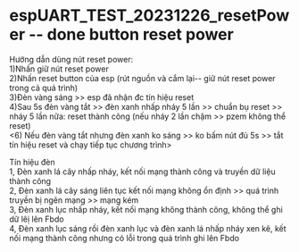 # espUART_TEST_20231226_resetPower -- done button reset power
Hướng dẫn dùng nút reset power:  
1)Nhấn giữ nút reset power  
2)Nhấn reset button của esp (rút nguồn và cắm lại-- giữ nút reset power trong cả quá trình)  
3)Đèn vàng sáng >> esp đã nhận đc tín hiệu reset  
4)Sau 5s đèn vàng tắt >> đèn xanh nhấp nháy 5 lần >> chuẩn bụ reset >> nháy 5 lần nữa: reset thành công (nếu nháy 2 lần chậm >> pzem không thể reset)  
<6) Nếu đèn vàng tắt nhưng đèn xanh ko sáng >> ko bấm nút đủ 5s >> tắt tín hiệu reset và chạy tiếp tục chương trình> 

  Tín hiệu đèn  
  1, Đèn xanh lá cây nhấp nháy, kết nối mạng thành công và truyền dữ liệu thành công   
  2, Đèn xanh lá cây sáng liên tục kết nối mạng không ổn định >> quá trình truyền bị ngẽn mạng >> mạng kém  
  3, Đèn xanh lục nhấp nháy, kết nối mạng không thành công, không thể ghi dữ lêị lên Fbdo  
  4, Đèn xanh lục sáng rồi đèn xanh lục và đèn xanh lá nhấp nháy xen kẽ, kết nối mạng thành công nhưng có lỗi trong quá trình ghi lên Fbdo  
